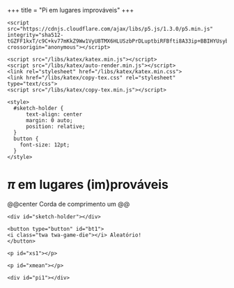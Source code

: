 +++
title = "Pi em lugares improváveis"
+++

~~~
<script src="https://cdnjs.cloudflare.com/ajax/libs/p5.js/1.3.0/p5.min.js" integrity="sha512-tGZFF1kxT/c9C+kv77mKkZ9Ww1VyU8TMX6HLUSzbPrDLuptbiRFBfti8A33ip+BBIHYUsybuZD9OKLmIqdLmaQ==" crossorigin="anonymous"></script>

<script src="/libs/katex/katex.min.js"></script>
<script src="/libs/katex/auto-render.min.js"></script>
<link rel="stylesheet" href="/libs/katex/katex.min.css">
<link href="/libs/katex/copy-tex.css" rel="stylesheet" type="text/css">
<script src="/libs/katex/copy-tex.min.js"></script>

<style>
  #sketch-holder {
      text-align: center
      margin: 0 auto;
      position: relative;
  }
  button {
    font-size: 12pt;
  }
</style>
~~~

# $\pi$ em lugares (im)prováveis

@@center
Corda de comprimento um
@@

~~~
<div id="sketch-holder"></div>
~~~
~~~
<button type="button" id="bt1">
<i class="twa twa-game-die"></i> Aleatório!
</button> 
~~~

~~~
<p id="xs1"></p>
~~~
~~~
<p id="xmean"></p>
~~~
~~~
<div id="pi1"></div>
~~~